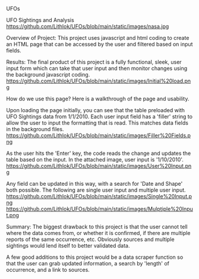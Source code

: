 UFOs

UFO Sightings and Analysis
https://github.com/Lithlok/UFOs/blob/main/static/images/nasa.jpg

Overview of Project: 
This project uses javascript and html coding to create an HTML page that can be accessed by the user and filtered based on input fields.

Results: 
The final product of this project is a fully functional, sleek, user input form which can take that user input and then monitor changes using the background javascript coding.
https://github.com/Lithlok/UFOs/blob/main/static/images/Initial%20load.png

How do we use this page? Here is a walkthrough of the page and usability.

Upon loading the page initially, you can see that the table preloaded with UFO Sightings data from 1/1/2010. Each user input field has a 'filler' string to allow the user to input the formatting that is read. This matches data fields in the background files.
https://github.com/Lithlok/UFOs/blob/main/static/images/Filler%20Fields.png

As the user hits the 'Enter' key, the code reads the change and updates the table based on the input. In the attached image, user input is '1/10/2010'.
https://github.com/Lithlok/UFOs/blob/main/static/images/User%20Input.png

Any field can be updated in this way, with a search for 'Date and Shape' both possible. The following are single user input and multiple user input.
https://github.com/Lithlok/UFOs/blob/main/static/images/Single%20Input.png
https://github.com/Lithlok/UFOs/blob/main/static/images/Mulptiple%20Input.png

Summary: 
The biggest drawback to this project is that the user cannot tell where the data comes from, or whether it is confirmed, if there are multiple reports of the same occurrence, etc. Obviously sources and multiple sightings would lend itself to better validated data.

A few good additions to this project would be a data scraper function so that the user can grab updated information, a search by 'length' of occurrence, and a link to sources. 

